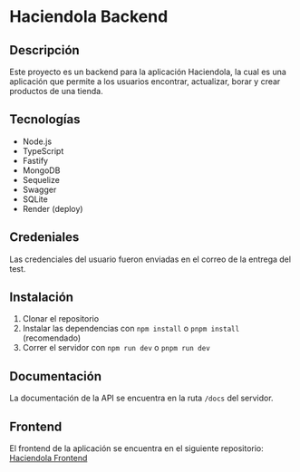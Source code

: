 # Haciendola Backend

## Descripción

Este proyecto es un backend para la aplicación Haciendola, la cual es una aplicación que permite a los usuarios encontrar, actualizar, borar y crear productos de una tienda.

## Tecnologías

- Node.js
- TypeScript
- Fastify
- MongoDB
- Sequelize
- Swagger
- SQLite
- Render (deploy)

## Credeniales

Las credenciales del usuario fueron enviadas en el correo de la entrega del test.

## Instalación

1. Clonar el repositorio
2. Instalar las dependencias con `npm install` o `pnpm install` (recomendado)
3. Correr el servidor con `npm run dev` o `pnpm run dev`

## Documentación

La documentación de la API se encuentra en la ruta `/docs` del servidor.

## Frontend

El frontend de la aplicación se encuentra en el siguiente repositorio: [Haciendola Frontend](https://github.com/Renzott/haciendola-tech-frontend-test)